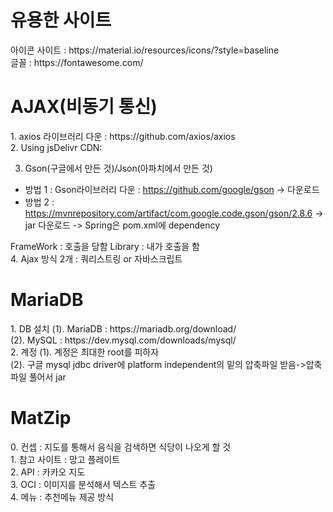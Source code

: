 <h1>유용한 사이트</h1>
아이콘 사이트 : https://material.io/resources/icons/?style=baseline<br>
글꼴 : https://fontawesome.com/

<h1>AJAX(비동기 통신)</h1>
1. axios 라이브러리 다운 : https://github.com/axios/axios<br>
2. Using jsDelivr CDN: <script src="https://cdn.jsdelivr.net/npm/axios/dist/axios.min.js"></script>

3. Gson(구글에서 만든 것)/Json(아파치에서 만든 것)
- 방법 1 : Gson라이브러리 다운 : https://github.com/google/gson -> 다운로드
- 방법 2 : https://mvnrepository.com/artifact/com.google.code.gson/gson/2.8.6 -> jar 다운로드
-> Spring은 pom.xml에 dependency

FrameWork : 호출을 당함
Library : 내가 호출을 함
<br>
4.  Ajax 방식 2개 : 쿼리스트링 or 자바스크립트 

<h1>MariaDB</h1>
1. DB 설치
  (1). MariaDB : https://mariadb.org/download/<br>
  (2). MySQL : https://dev.mysql.com/downloads/mysql/<br>
2. 계정
  (1). 계정은 최대한 root를 피하자<br>
  (2). 구글 mysql jdbc driver에 platform independent의 밑의 압축파일 받음->압축파일 풀어서 jar<br>


<h1>MatZip</h1>
0. 컨셉 : 지도를 통해서 음식을 검색하면 식당이 나오게 할 것<br>
1. 참고 사이트 : 망고 플레이트<br>
2. API : 카카오 지도<br>
3. OCI : 이미지를 분석해서 텍스트 추출<br>
4. 메뉴 : 추천메뉴 제공 방식<br>
